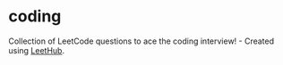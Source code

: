 # coding
Collection of LeetCode questions to ace the coding interview! - Created using [LeetHub](https://github.com/QasimWani/LeetHub).
